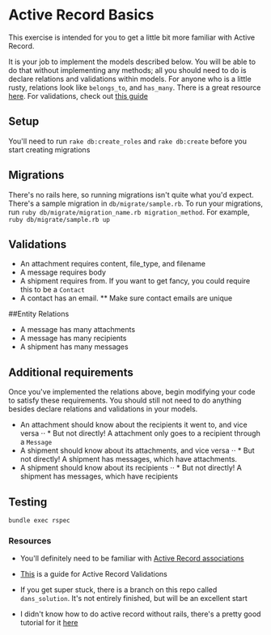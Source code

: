 # Active Record Basics

This exercise is intended for you to get a little bit more familiar with
Active Record.

It is your job to implement the models described below. You
will be able to do that without implementing any methods; all you should
need to do is declare relations and validations within models. For anyone who is a
little rusty, relations look like `belongs_to`, and `has_many`.
There is a great resource [here](http://guides.rubyonrails.org/association_basics.html).
For validations, check out [this
guide](http://guides.rubyonrails.org/active_record_validations.html)

## Setup
You'll need to run `rake db:create_roles` and `rake db:create` before you start creating migrations

## Migrations
There's no rails here, so running migrations isn't quite what you'd expect. There's a sample migration in `db/migrate/sample.rb`. To run your migrations, run `ruby db/migrate/migration_name.rb migration_method`.
For example, `ruby db/migrate/sample.rb up`

## Validations
* An attachment requires content, file_type, and filename
* A message requires body
* A shipment requires from. If you want to get fancy, you could require
  this to be a `Contact`
* A contact has an email.
** Make sure contact emails are unique


##Entity Relations

* A message has many attachments
* A message has many recipients
* A shipment has many messages

## Additional requirements

Once you've implemented the relations above, begin modifying your code
to satisfy these requirements. You should still not need to do anything
besides declare relations and validations in your models.

* An attachment should know about the recipients it went to, and vice
  versa
⋅⋅ * But not directly! A attachment only goes to a recipient through a
`Message`
* A shipment should know about its attachments, and vice versa
⋅⋅ * But not directly! A shipment has messages, which have attachments.
* A shipment should know about its recipients
⋅⋅ * But not directly! A shipment has messages, which have recipients


## Testing

`bundle exec rspec`


### Resources

* You'll definitely need to be familiar with [Active Record
associations](http://guides.rubyonrails.org/association_basics.html)

* [This](http://guides.rubyonrails.org/active_record_validations.html) is a guide for Active Record
  Validations

* If you get super stuck, there is a branch on this repo called
  `dans_solution`. It's not entirely finished, but will be an excellent
start
* I didn't know how to do active record without rails, there's a pretty
good tutorial for it
[here](http://blog.flatironschool.com/post/58164473975/connecting-ruby-active-record-without-rails)
